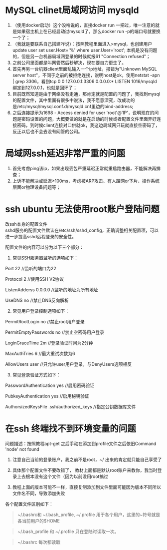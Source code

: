 # MySQL clinet局域网访问 mysqld
1. （使用docker启动）这个没啥说的，直接docker run 一把过，唯一注意的就是如果宿主机上在已经启动过mysqld了，那么docker run -p的端口号就要换一个了；
2. （我就是要联系自己搭建咋说）：按照教程里面进入>mysql，也创建用户update user set user.Host='%' where user.User='root'; 本机是没有问题的，但是另一台机器局域网登录的时候就报61 "Connection refused"；
3. 之前公司里面都是叫网管然后秒解决，现在要自力更生了。
4. 首先再另一台机器client里面乱输入一个ip地址，报错为"Unknown MySQL server host"，不同于之前的被拒绝连接，说明host是ok，使用netstat -apn | grep 3306，看到tcp        0      0 127.0.0.1:3306          0.0.0.0:*               LISTEN      1016/mysqld         绑定到127.0.0.1，也就是回环了；
5. 目前既然知道是由于网络没有走通，那肯定就是配置的问题了，我找到mysql的配置文件，其中里面有很多中说法，我不愿意深究，改成功的是/etc/mysql/mysql.conf.d/mysqld.cnf里边的bind-address;
6. 之后连接提示为1698 - Access denied for user 'root'@'IP'，说明现在的问题是密码设置的问题，大概要做的就是在启动的时候或者配置文件里面弄好连接密码，到时候client连接对口供就ok，我这边局域网只玩就直接空密码了，反正以后也不会去没有网管的公司。


# 局域网ssh延迟非常严重的问题
1. 首先考虑ping该ip，如果出现丢包严重延迟正常就重启路由器，不能解决再排查；
2. 上诉不能解决或延迟≥100ms，考虑被ARP攻击、有人蹭网or下片、操作系统层面or物理设备问题等；

# ssh ubuntu 无法使用root账户登陆问题
改ssh本身的配置文件  
sshd服务的配置文件默认在/etc/ssh/sshd_config，正确调整相关配置项，可以进一步提高sshd远程登录的安全性。

配置文件的内容可以分为以下三个部分：

1. 常见SSH服务器监听的选项如下：

Port 22 //监听的端口为22

Protocol 2 //使用SSH V2协议

ListenAdderss 0.0.0.0 //监听的地址为所有地址

UseDNS no //禁止DNS反向解析

2. 常见用户登录控制选项如下：

PermitRootLogin no //禁止root用户登录

PermitEmptyPasswords no //禁止空密码用户登录

LoginGraceTime 2m //登录验证时间为2分钟

MaxAuthTries 6 //最大重试次数为6

AllowUsers user //只允许user用户登录，与DenyUsers选项相反

3. 常见登录验证方式如下：

PasswordAuthentication yes //启用密码验证

PubkeyAuthentication yes //启用秘钥验证

AuthorsizedKeysFile .ssh/authorized_keys //指定公钥数据库文件

# 在ssh 终端找不到环境变量的问题
问题描述：按照教程apt-get 之后手动在添加到profile文件之后依旧Command 'node' not found

1. 注意自己当前的登录账户，我之前不是root，~/ 出来的肯定就只能自己享受了

2. 具体那个配置文件不要改错了， 教材上面都是默认root账户来教你，我当时登录上去根本没有这个文件（因为以前没用root搞过  

3. 教程上面的版本可能不一样，直接复制添加到文件里面可能因为版本不同所以文件名不同，导致添加失败


各个配置文件区别如下：

> ~/.bashrc和 ~/.bash_profile,  \~/.profile 用于各个用户，这里的\~符号就是各当前用户的$HOME

> ~/.bash_profile 和 ~/.profile 只在登陆时读取一次。

> ~/.bashrc 每次都读取
